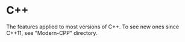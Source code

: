 # C++
The features applied to most versions of C++. To see new ones since C++11, see "Modern-CPP" directory.
